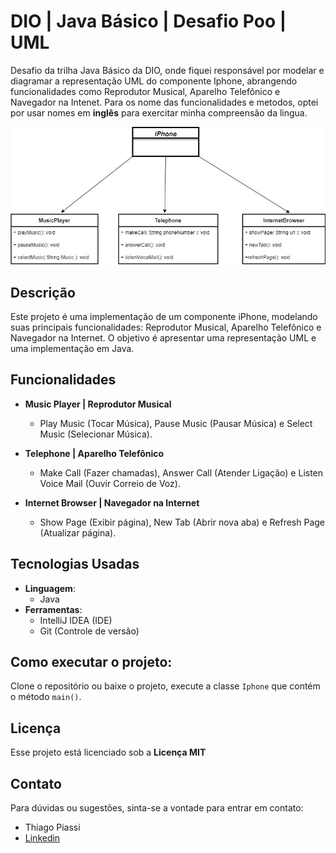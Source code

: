 # DIO | Java Básico | Desafio Poo | UML

Desafio da trilha Java Básico da DIO, onde fiquei responsável por modelar e diagramar a representação UML do componente Iphone, abrangendo funcionalidades como Reprodutor Musical, Aparelho Telefônico e Navegador na Intenet.
Para os nome das funcionalidades e metodos, optei por usar nomes em **inglês** para exercitar minha compreensão da lingua.

![iPhone UML Diagram](./assets/iPhone.jpg) 

## Descrição

Este projeto é uma implementação de um componente iPhone, modelando suas principais funcionalidades: Reprodutor Musical, Aparelho Telefônico e Navegador na Internet. O objetivo é apresentar uma representação UML e uma implementação em Java.

## Funcionalidades

- **Music Player | Reprodutor Musical**
  - Play Music (Tocar Música), Pause Music (Pausar Música) e Select Music (Selecionar Música).
  
- **Telephone | Aparelho Telefônico**
  - Make Call (Fazer chamadas), Answer Call (Atender Ligação) e Listen Voice Mail (Ouvir Correio de Voz).
  
- **Internet Browser | Navegador na Internet**
  - Show Page (Exibir página), New Tab (Abrir nova aba) e Refresh Page (Atualizar página).

## Tecnologias Usadas

- **Linguagem**:
  - Java
- **Ferramentas**: 
  - IntelliJ IDEA (IDE)
  - Git (Controle de versão)
    
## Como executar o projeto:
Clone o repositório ou baixe o projeto, execute a classe `Iphone` que contém o método `main()`.

## Licença
Esse projeto está licenciado sob a **Licença MIT**

## Contato
Para dúvidas ou sugestões, sinta-se a vontade para entrar em contato:
- Thiago Piassi
- <a href="http://linkedin.com/in/thiagopiassi/"> Linkedin</a>
